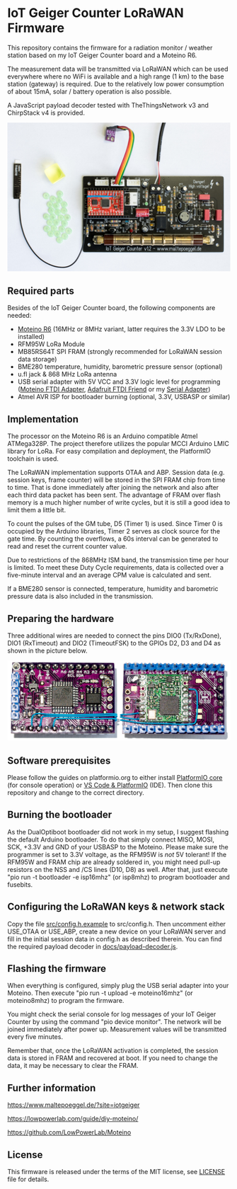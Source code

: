 # IoT Geiger Counter LoRaWAN Firmware

This repository contains the firmware for a radiation monitor / weather station based on my IoT Geiger Counter board and a Moteino R6.

The measurement data will be transmitted via LoRaWAN which can be used everywhere where no WiFi is available and a high range (1 km) to the base station (gateway) is required. Due to the relatively low power consumption of about 15mA, solar / battery operation is also possible.

A JavaScript payload decoder tested with TheThingsNetwork v3 and ChirpStack v4 is provided.

![IoT Geiger Counter printed circuit board](./docs/geiger_lora.jpg)

## Required parts

Besides of the IoT Geiger Counter board, the following components are needed:

- [Moteino R6](https://lowpowerlab.com/guide/moteino/) (16MHz or 8MHz variant, latter requires the 3.3V LDO to be installed)
- RFM95W LoRa Module
- MB85RS64T SPI FRAM (strongly recommended for LoRaWAN session data storage)
- BME280 temperature, humidity, barometric pressure sensor (optional)
- u.fl jack & 868 MHz LoRa antenna
- USB serial adapter with 5V VCC and 3.3V logic level for programming ([Moteino FTDI Adapter](https://lowpowerlab.com/shop/product/90), [Adafruit FTDI Friend](https://www.adafruit.com/product/284) or my [Serial Adapter](https://github.com/MalteP/Serial-Adapter))
- Atmel AVR ISP for bootloader burning (optional, 3.3V, USBASP or similar)

## Implementation

The processor on the Moteino R6 is an Arduino compatible Atmel ATMega328P. The project therefore utilizes the popular MCCI Arduino LMIC library for LoRa. For easy compilation and deployment, the PlatformIO toolchain is used.

The LoRaWAN implementation supports OTAA and ABP. Session data (e.g. session keys, frame counter) will be stored in the SPI FRAM chip from time to time. That is done immediately after joining the network and also after each third data packet has been sent. The advantage of FRAM over flash memory is a much higher number of write cycles, but it is still a good idea to limit them a little bit.

To count the pulses of the GM tube, D5 (Timer 1) is used. Since Timer 0 is occupied by the Arduino libraries, Timer 2 serves as clock source for the gate time. By counting the overflows, a 60s interval can be generated to read and reset the current counter value.

Due to restrictions of the 868MHz ISM band, the transmission time per hour is limited. To meet these Duty Cycle requirements, data is collected over a five-minute interval and an average CPM value is calculated and sent.

If a BME280 sensor is connected, temperature, humidity and barometric pressure data is also included in the transmission.

## Preparing the hardware

Three additional wires are needed to connect the pins DIO0 (Tx/RxDone), DIO1 (RxTimeout) and DIO2 (TimeoutFSK) to the GPIOs D2, D3 and D4 as shown in the picture below.

![Moteino R6 / RFM95W DIO pin connection](./docs/moteino.jpg)

## Software prerequisites

Please follow the guides on platformio.org to either install [PlatformIO core](https://platformio.org/install/cli) (for console operation) or [VS Code & PlatformIO](https://platformio.org/install/ide) (IDE). Then clone this repository and change to the correct directory.

## Burning the bootloader

As the DualOptiboot bootloader did not work in my setup, I suggest flashing the default Arduino bootloader. To do that simply connect MISO, MOSI, SCK, +3.3V and GND of your USBASP to the Moteino. Please make sure the programmer is set to 3.3V voltage, as the RFM95W is *not* 5V tolerant! If the RFM95W and FRAM chip are already soldered in, you might need pull-up resistors on the NSS and /CS lines (D10, D8) as well. After that, just execute "pio run -t bootloader -e isp16mhz" (or isp8mhz) to program bootloader and fusebits.

## Configuring the LoRaWAN keys & network stack

Copy the file [src/config.h.example](src/config.h.example) to src/config.h. Then uncomment either USE_OTAA or USE_ABP, create a new device on your LoRaWAN server and fill in the initial session data in config.h as described therein. You can find the required payload decoder in [docs/payload-decoder.js](docs/payload-decoder.js).

## Flashing the firmware

When everything is configured, simply plug the USB serial adapter into your Moteino. Then execute "pio run -t upload -e moteino16mhz" (or moteino8mhz) to program the firmware.

You might check the serial console for log messages of your IoT Geiger Counter by using the command "pio device monitor". The network will be joined immediately after power up. Measurement values will be transmitted every five minutes.

Remember that, once the LoRaWAN activation is completed, the session data is stored in FRAM and recovered at boot. If you need to change the data, it may be necessary to clear the FRAM.

## Further information

https://www.maltepoeggel.de/?site=iotgeiger

https://lowpowerlab.com/guide/diy-moteino/

https://github.com/LowPowerLab/Moteino

## License

This firmware is released under the terms of the MIT license, see [LICENSE](LICENSE) file for details.